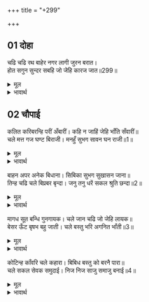 +++
title = "+299"

+++


## 01 दोहा
चढि चढि रथ बाहेर नगर लागी जुरन बरात।  
होत सगुन सुन्दर सबहि जो जेहि कारज जात॥299॥  

<details><summary>मूल</summary>

चढि चढि रथ बाहेर नगर लागी जुरन बरात।  
होत सगुन सुन्दर सबहि जो जेहि कारज जात॥299॥  
</details>

<details><summary>भावार्थ</summary>

रथों पर चढ-चढकर बारात नगर के बाहर जुटने लगी, जो जिस काम के लिए जाता है, सभी को सुन्दर शकुन होते हैं॥299॥  
</details>





## 02 चौपाई
कलित करिबरन्हि परीं अँबारीं। कहि न जाहिं जेहि भाँति सँवारीं॥  
चले मत्त गज घण्ट बिराजी। मनहुँ सुभग सावन घन राजी॥1॥  

<details><summary>मूल</summary>

कलित करिबरन्हि परीं अँबारीं। कहि न जाहिं जेहि भाँति सँवारीं॥  
चले मत्त गज घण्ट बिराजी। मनहुँ सुभग सावन घन राजी॥1॥  
</details>

<details><summary>भावार्थ</summary>

श्रेष्ठ हाथियों पर सुन्दर अम्बारियाँ पडी हैं। वे जिस प्रकार सजाई गई थीं, सो कहा नहीं जा सकता। मतवाले हाथी घण्टों से सुशोभित होकर (घण्टे बजाते हुए) चले, मानो सावन के सुन्दर बादलों के समूह (गरते हुए) जा रहे हों॥  
</details>

बाहन अपर अनेक बिधाना। सिबिका सुभग सुखासन जाना॥  
तिन्ह चढि चले बिप्रबर बृन्दा। जनु तनु धरें सकल श्रुति छन्दा॥2॥  

<details><summary>मूल</summary>

बाहन अपर अनेक बिधाना। सिबिका सुभग सुखासन जाना॥  
तिन्ह चढि चले बिप्रबर बृन्दा। जनु तनु धरें सकल श्रुति छन्दा॥2॥  
</details>

<details><summary>भावार्थ</summary>

सुन्दर पालकियाँ, सुख से बैठने योग्य तामजान (जो कुर्सीनुमा होते हैं) और रथ आदि और भी अनेकों प्रकार की सवारियाँ हैं। उन पर श्रेष्ठ ब्राह्मणों के समूह चढकर चले, मानो सब वेदों के छन्द ही शरीर धारण किए हुए हों॥2॥  
</details>

मागध सूत बन्धि गुनगायक। चले जान चढि जो जेहि लायक॥  
बेसर ऊँट बृषभ बहु जाती। चले बस्तु भरि अगनित भाँती॥3॥  

<details><summary>मूल</summary>

मागध सूत बन्धि गुनगायक। चले जान चढि जो जेहि लायक॥  
बेसर ऊँट बृषभ बहु जाती। चले बस्तु भरि अगनित भाँती॥3॥  
</details>

<details><summary>भावार्थ</summary>

मागध, सूत, भाट और गुण गाने वाले सब, जो जिस योग्य थे, वैसी सवारी पर चढकर चले। बहुत जातियों के खच्चर, ऊँट और बैल असङ्ख्यों प्रकार की वस्तुएँ लाद-लादकर चले॥3॥  
</details>

कोटिन्ह काँवरि चले कहारा। बिबिध बस्तु को बरनै पारा॥  
चले सकल सेवक समुदाई। निज निज साजु समाजु बनाई॥4॥  

<details><summary>मूल</summary>

कोटिन्ह काँवरि चले कहारा। बिबिध बस्तु को बरनै पारा॥  
चले सकल सेवक समुदाई। निज निज साजु समाजु बनाई॥4॥  
</details>

<details><summary>भावार्थ</summary>

कहार करोडों काँवरें लेकर चले। उनमें अनेकों प्रकार की इतनी वस्तुएँ थीं कि जिनका वर्णन कौन कर सकता है। सब सेवकों के समूह अपना-अपना साज-समाज बनाकर चले॥4॥
</details>

